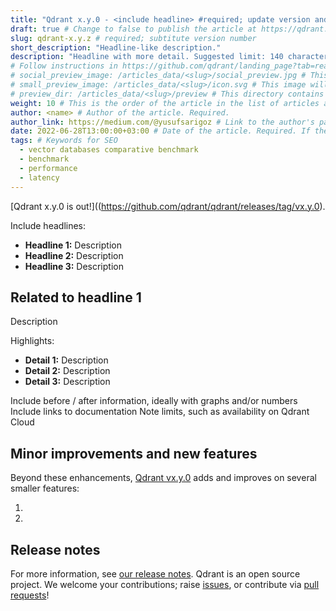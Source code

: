 ```yaml
---
title: "Qdrant x.y.0 - <include headline> #required; update version and headline"
draft: true # Change to false to publish the article at https://qdrant.tech/articles/
slug: qdrant-x.y.z # required; subtitute version number
short_description: "Headline-like description."
description: "Headline with more detail. Suggested limit: 140 characters. " 
# Follow instructions in https://github.com/qdrant/landing_page?tab=readme-ov-file#articles to create preview images
# social_preview_image: /articles_data/<slug>/social_preview.jpg # This image will be used in social media previews, should be 1200x600px. Required.
# small_preview_image: /articles_data/<slug>/icon.svg # This image will be used in the list of articles at the footer, should be 40x40px
# preview_dir: /articles_data/<slug>/preview # This directory contains images that will be used in the article preview. They can be generated from one image. Read more below. Required.
weight: 10 # This is the order of the article in the list of articles at the footer. The lower the number, the higher the article will be in the list. Negative numbers OK.
author: <name> # Author of the article. Required.
author_link: https://medium.com/@yusufsarigoz # Link to the author's page. Not required.
date: 2022-06-28T13:00:00+03:00 # Date of the article. Required. If the date is in the future it does not appear in the build
tags: # Keywords for SEO
  - vector databases comparative benchmark
  - benchmark
  - performance
  - latency
---
```


[Qdrant x.y.0 is out!]((https://github.com/qdrant/qdrant/releases/tag/vx.y.0).

Include headlines:

- **Headline 1:** Description
- **Headline 2:** Description
- **Headline 3:** Description

## Related to headline 1

Description

Highlights:

- **Detail 1:** Description
- **Detail 2:** Description
- **Detail 3:** Description

Include before / after information, ideally with graphs and/or numbers
Include links to documentation
Note limits, such as availability on Qdrant Cloud

## Minor improvements and new features

Beyond these enhancements, [Qdrant vx.y.0](https://github.com/qdrant/qdrant/releases/tag/vx.y.0) adds and improves on several smaller features:

1. 
1. 

## Release notes

For more information, see [our release notes](https://github.com/qdrant/qdrant/releases/tag/vx.y.0). 
Qdrant is an open source project. We welcome your contributions; raise [issues](https://github.com/qdrant/qdrant/issues), or contribute via [pull requests](https://github.com/qdrant/qdrant/pulls)!
